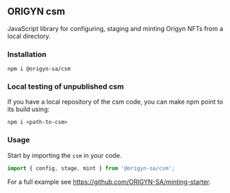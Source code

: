 ## ORIGYN csm

JavaScript library for configuring, staging and minting Origyn NFTs from a local directory.

### Installation

```
npm i @origyn-sa/csm
```

### Local testing of unpublished csm

If you have a local repository of the csm code, you can make npm point to its build using:

```
npm i <path-to-csm>
```

### Usage

Start by importing the `csm` in your code.

```js
import { config, stage, mint } from '@origyn-sa/csm';
```

For a full example see https://github.com/ORIGYN-SA/minting-starter.
